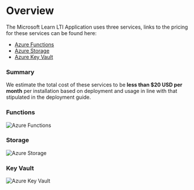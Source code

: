 # Overview

The Microsoft Learn LTI Application uses three services, links to the pricing for these services can be found here:
* [Azure Functions](https://azure.microsoft.com/pricing/details/functions/?WT.mc_id=learnlti-github-cxa)
* [Azure Storage](https://azure.microsoft.com/pricing/details/storage/files/?WT.mc_id=learnlti-github-cxa)
* [Azure Key Vault](https://azure.microsoft.com/pricing/details/key-vault/?WT.mc_id=learnlti-github-cxa)

### Summary
We estimate the total cost of these services to be **less than $20 USD per month** per installation based on deployment and usage in line with that stipulated in the deployment guide.

### Functions
![Azure Functions](/images/Pricing.Functions.PNG)
### Storage
![Azure Storage](/images/Pricing.Storage.PNG)
### Key Vault 
![Azure Key Vault](/images/Pricing.KeyVault.PNG)

